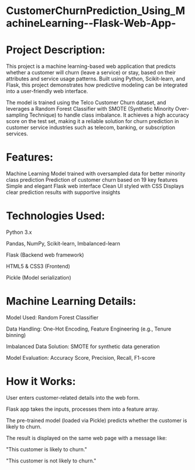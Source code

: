 # CustomerChurnPrediction_Using_MachineLearning--Flask-Web-App-

# Project Description:
This project is a machine learning-based web application that predicts whether a customer will churn (leave a service) or stay, based on their attributes and service usage patterns. Built using Python, Scikit-learn, and Flask, this project demonstrates how predictive modeling can be integrated into a user-friendly web interface.

The model is trained using the Telco Customer Churn dataset, and leverages a Random Forest Classifier with SMOTE (Synthetic Minority Over-sampling Technique) to handle class imbalance. It achieves a high accuracy score on the test set, making it a reliable solution for churn prediction in customer service industries such as telecom, banking, or subscription services.

# Features:
Machine Learning Model trained with oversampled data for better minority class prediction
Prediction of customer churn based on 19 key features
Simple and elegant Flask web interface
Clean UI styled with CSS
Displays clear prediction results with supportive insights

# Technologies Used:
Python 3.x

Pandas, NumPy, Scikit-learn, Imbalanced-learn

Flask (Backend web framework)

HTML5 & CSS3 (Frontend)

Pickle (Model serialization)

# Machine Learning Details:
Model Used: Random Forest Classifier

Data Handling: One-Hot Encoding, Feature Engineering (e.g., Tenure binning)

Imbalanced Data Solution: SMOTE for synthetic data generation

Model Evaluation: Accuracy Score, Precision, Recall, F1-score

# How it Works:
User enters customer-related details into the web form.

Flask app takes the inputs, processes them into a feature array.

The pre-trained model (loaded via Pickle) predicts whether the customer is likely to churn.

The result is displayed on the same web page with a message like:

"This customer is likely to churn."

"This customer is not likely to churn."
